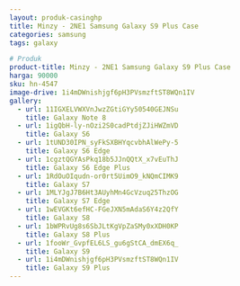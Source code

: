 ```yaml
---
layout: produk-casinghp
title: Minzy - 2NE1 Samsung Galaxy S9 Plus Case
categories: samsung
tags: galaxy

# Produk
product-title: Minzy - 2NE1 Samsung Galaxy S9 Plus Case
harga: 90000
sku: hn-4547
image-drive: 1i4mDWnishjgf6pH3PVsmzftST8WQn1IV
gallery:
  - url: 11IGXELVWXVnJwzZGtiGYy50540GEJNSu
    title: Galaxy Note 8
  - url: 1igQbH-ly-nOzi2S0cadPtdjZJiHWZmVD
    title: Galaxy S6
  - url: 1tUND30IPN_syFkSXBHYqcvbhAlWePy-5
    title: Galaxy S6 Edge
  - url: 1cgztQGYAsPkq18b5JJnQQtX_x7vEuThJ
    title: Galaxy S6 Edge Plus
  - url: 1RdOuOIqudn-or0rt5UimO9_kNQmCIMK9
    title: Galaxy S7
  - url: 1MLYJgJ7B6Ht3AUyhMn4GcVzuq25ThzOG
    title: Galaxy S7 Edge
  - url: 1wEVGKt6efHC-FGeJXN5mAdaS6Y4z2QfY
    title: Galaxy S8
  - url: 1bWPRvUg8s6SbJLtKgVpZaSMy0xXDH0KP
    title: Galaxy S8 Plus
  - url: 1fooWr_GvpfEL6LS_gu6gStCA_dmEX6q_
    title: Galaxy S9
  - url: 1i4mDWnishjgf6pH3PVsmzftST8WQn1IV
    title: Galaxy S9 Plus
---
```

